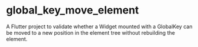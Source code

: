 # global_key_move_element

A Flutter project to validate whether a Widget mounted with a GlobalKey can be moved to a new position in
the element tree without rebuilding the element.
